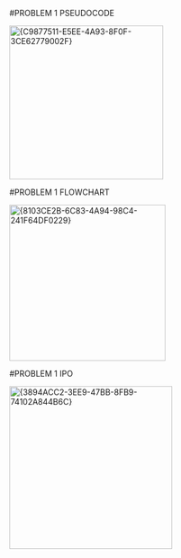 #PROBLEM 1 PSEUDOCODE

<img width="273" alt="{C9877511-E5EE-4A93-8F0F-3CE62779002F}" src="https://github.com/user-attachments/assets/a2fe0a2e-5a00-43b3-84d4-856bea9ffac1">

#PROBLEM 1 FLOWCHART

<img width="277" alt="{8103CE2B-6C83-4A94-98C4-241F64DF0229}" src="https://github.com/user-attachments/assets/c27c8354-8060-4b1c-a42a-541cdf7a407f">

#PROBLEM 1 IPO

<img width="289" alt="{3894ACC2-3EE9-47BB-8FB9-74102A844B6C}" src="https://github.com/user-attachments/assets/8af304af-17be-4c82-94e1-cc9a69c0fa1e">
